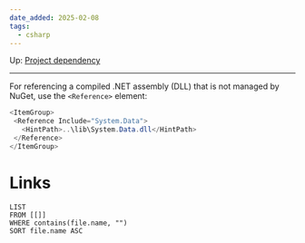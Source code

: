 ```yaml
---
date_added: 2025-02-08
tags:
  - csharp
---
```

Up: [Project dependency](Project%20dependency.md)
___
 For referencing a compiled .NET assembly (DLL) that is not managed by NuGet, use the `<Reference>` element:
 ```cs
 <ItemGroup>
  <Reference Include="System.Data">
    <HintPath>..\lib\System.Data.dll</HintPath>
  </Reference>
</ItemGroup>
```
# Links
```dataview
LIST
FROM [[]]
WHERE contains(file.name, "")
SORT file.name ASC
```
